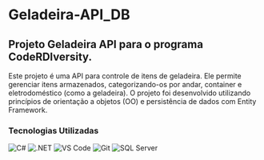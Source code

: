 # Geladeira-API_DB

## Projeto Geladeira API para o programa CodeRDIversity. 

Este projeto é uma API para controle de itens de geladeira. 
Ele permite gerenciar itens armazenados, categorizando-os por andar, container e eletrodoméstico (como a geladeira). 
O projeto foi desenvolvido utilizando princípios de orientação a objetos (OO) e persistência de dados com Entity Framework.

### Tecnologias Utilizadas

![C#](https://img.shields.io/badge/C%23-239120?style=for-the-badge&logo=c-sharp&logoColor=white)
![.NET](https://img.shields.io/badge/.NET-512BD4?style=for-the-badge&logo=dotnet&logoColor=white)
![VS Code](https://img.shields.io/badge/VS%20Code-007ACC?style=for-the-badge&logo=visual-studio-code&logoColor=white)
![Git](https://img.shields.io/badge/Git-F05032?style=for-the-badge&logo=git&logoColor=white)
![SQL Server](https://img.shields.io/badge/SQL%20Server-CC2927?style=for-the-badge&logo=microsoft-sql-server&logoColor=white)
